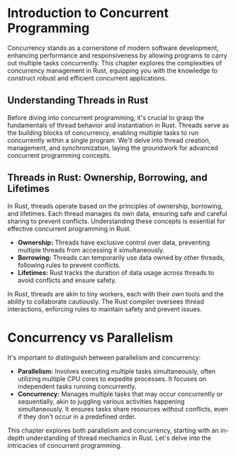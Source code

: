 # Introduction to Concurrent Programming

Concurrency stands as a cornerstone of modern software development, enhancing performance and responsiveness by allowing programs to carry out multiple tasks concurrently. This chapter explores the complexities of concurrency management in Rust, equipping you with the knowledge to construct robust and efficient concurrent applications.

## Understanding Threads in Rust

Before diving into concurrent programming, it's crucial to grasp the fundamentals of thread behavior and instantiation in Rust. Threads serve as the building blocks of concurrency, enabling multiple tasks to run concurrently within a single program. We'll delve into thread creation, management, and synchronization, laying the groundwork for advanced concurrent programming concepts.

## Threads in Rust: Ownership, Borrowing, and Lifetimes

In Rust, threads operate based on the principles of ownership, borrowing, and lifetimes. Each thread manages its own data, ensuring safe and careful sharing to prevent conflicts. Understanding these concepts is essential for effective concurrent programming in Rust.

- **Ownership:** Threads have exclusive control over data, preventing multiple threads from accessing it simultaneously.
- **Borrowing:** Threads can temporarily use data owned by other threads, following rules to prevent conflicts.
- **Lifetimes:** Rust tracks the duration of data usage across threads to avoid conflicts and ensure safety.

In Rust, threads are akin to tiny workers, each with their own tools and the ability to collaborate cautiously. The Rust compiler oversees thread interactions, enforcing rules to maintain safety and prevent issues.

# Concurrency vs Parallelism

It's important to distinguish between parallelism and concurrency:

- **Parallelism:** Involves executing multiple tasks simultaneously, often utilizing multiple CPU cores to expedite processes. It focuses on independent tasks running concurrently.
- **Concurrency:** Manages multiple tasks that may occur concurrently or sequentially, akin to juggling various activities happening simultaneously. It ensures tasks share resources without conflicts, even if they don't occur in a predefined order.

This chapter explores both parallelism and concurrency, starting with an in-depth understanding of thread mechanics in Rust. Let's delve into the intricacies of concurrent programming.
